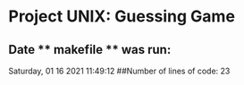 # Project UNIX: Guessing Game
## Date ** makefile ** was run: 
Saturday, 01 16 2021 11:49:12
##Number of lines of code: 
23

